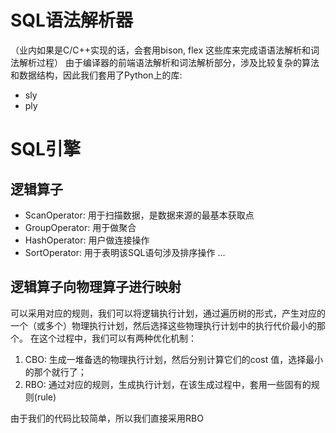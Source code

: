 
# SQL语法解析器
（业内如果是C/C++实现的话，会套用bison, flex 这些库来完成语语法解析和词法解析过程）
由于编译器的前端语法解析和词法解析部分，涉及比较复杂的算法和数据结构，因此我们套用了Python上的库:
- sly
- ply


# SQL引擎
## 逻辑算子
- ScanOperator: 用于扫描数据，是数据来源的最基本获取点
- GroupOperator: 用于做聚合
- HashOperator: 用户做连接操作
- SortOperator: 用于表明该SQL语句涉及排序操作
...

## 逻辑算子向物理算子进行映射
可以采用对应的规则，我们可以将逻辑执行计划，通过遍历树的形式，产生对应的一个（或多个）物理执行计划，然后选择这些物理执行计划中的执行代价最小的那个。
在这个过程中，我们可以有两种优化机制：
1. CBO: 生成一堆备选的物理执行计划，然后分别计算它们的cost 值，选择最小的那个就行了；
2. RBO: 通过对应的规则，生成执行计划，在该生成过程中，套用一些固有的规则(rule)

由于我们的代码比较简单，所以我们直接采用RBO


